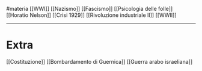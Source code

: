 #materia 
[[WWI]]
[[Nazismo]]
[[Fascismo]]
[[Psicologia delle folle]]
[[Horatio Nelson]]
[[Crisi 1929]]
[[Rivoluzione industriale II]]
[[WWII]]

---
# Extra

[[Costituzione]]
[[Bombardamento di Guernica]]
[[Guerra arabo israeliana]]